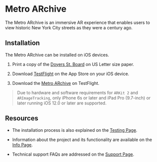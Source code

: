 # Metro ARchive

The Metro ARchive is an immersive AR experience that enables users to view historic New York City streets as they were a century ago.

## Installation

The Metro ARchive can be installed on iOS devices.

1. Print a copy of the [Doyers St. Board](https://8b2a39bd-8482-43cd-9e2a-427f91e138cb.filesusr.com/ugd/7d5f72_e3c8e5d153d54c1e85d4e98f6783cc9a.pdf) on US Letter size paper.

2. Download [TestFlight](https://apps.apple.com/us/app/testflight/id899247664) on the App Store on your iOS device.

3. Download the [Metro ARchive](https://testflight.apple.com/join/PCuRPU3x) on TestFlight.

> Due to hardware and software requirements for `ARKit 2` and `ARImageTracking`, only iPhone 6s or later and iPad Pro (9.7-inch) or later running iOS 12.0 or later are supported.

## Resources

* The installation process is also explained on the [Testing Page](https://bit.ly/metro-archive).

* Information about the project and its functionality are available on the [Info Page](https://bit.ly/metro-archive-info).

* Technical support FAQs are addressed on the [Support Page](https://bit.ly/metro-archive-support).

